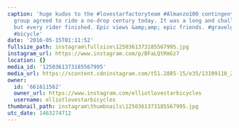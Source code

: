 ```yaml
---
caption: 'huge kudos to the #lovestarfactoryteam #Almanzo100 contingent, the whole
  group agreed to ride a no-drop century today. It was a long and challenging ride,
  but every rider finished. Epic views &amp;amp; epic friends. #gravelgrinder #cycling
  #bicycle'
date: '2016-05-15T01:11:52'
fullsize_path: instagram\fullsize\1250361373185567995.jpg
instagram_url: https://www.instagram.com/p/BFaLQtRmGz7
location: {}
media_id: '1250361373185567995'
media_url: https://scontent.cdninstagram.com/t51.2885-15/e35/13109110_223921304658782_1707610751_n.jpg?ig_cache_key=MTI1MDM2MTM3MzE4NTU2Nzk5NQ%3D%3D.2
owner:
  id: '661611562'
  owner_url: https://www.instagram.com/elliotlovestarbicycles
  username: elliotlovestarbicycles
thumbnail_path: instagram\thumbnails\1250361373185567995.jpg
utc_date: 1463274712
---
```

